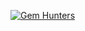 <a href="https://www.youtube.com/watch?v=i8_ssQm-79c" target="_blank"><img src="http://img.youtube.com/vi/i8_ssQm-79c/0.jpg" alt="Gem Hunters"></a>

